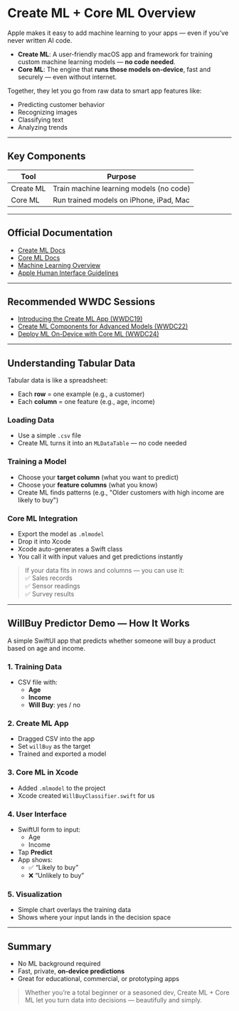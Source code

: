# Create ML + Core ML Overview

Apple makes it easy to add machine learning to your apps — even if you’ve never written AI code.

- **Create ML**: A user-friendly macOS app and framework for training custom machine learning models — **no code needed**.
- **Core ML**: The engine that **runs those models on-device**, fast and securely — even without internet.

Together, they let you go from raw data to smart app features like:
- Predicting customer behavior
- Recognizing images
- Classifying text
- Analyzing trends

---

## Key Components

| Tool      | Purpose                                    |
|-----------|--------------------------------------------|
| Create ML | Train machine learning models (no code)    |
| Core ML   | Run trained models on iPhone, iPad, Mac    |

---

## Official Documentation

- [Create ML Docs](https://developer.apple.com/documentation/createml)
- [Core ML Docs](https://developer.apple.com/documentation/coreml)
- [Machine Learning Overview](https://developer.apple.com/machine-learning/)
- [Apple Human Interface Guidelines](https://developer.apple.com/design/human-interface-guidelines/)

---

## Recommended WWDC Sessions

- [Introducing the Create ML App (WWDC19)](https://developer.apple.com/videos/play/wwdc2019/430/)
- [Create ML Components for Advanced Models (WWDC22)](https://developer.apple.com/videos/play/wwdc2022/10019/)
- [Deploy ML On-Device with Core ML (WWDC24)](https://developer.apple.com/videos/play/wwdc2024/10161/)

---

## Understanding Tabular Data

Tabular data is like a spreadsheet:
- Each **row** = one example (e.g., a customer)
- Each **column** = one feature (e.g., age, income)

###  Loading Data
- Use a simple `.csv` file
- Create ML turns it into an `MLDataTable` — no code needed

### Training a Model
- Choose your **target column** (what you want to predict)
- Choose your **feature columns** (what you know)
- Create ML finds patterns (e.g., "Older customers with high income are likely to buy")

###  Core ML Integration
- Export the model as `.mlmodel`
- Drop it into Xcode
- Xcode auto-generates a Swift class
- You call it with input values and get predictions instantly

> If your data fits in rows and columns — you can use it:  
> ✅ Sales records  
> ✅ Sensor readings  
> ✅ Survey results

---

## WillBuy Predictor Demo — How It Works

A simple SwiftUI app that predicts whether someone will buy a product based on age and income.

### 1. Training Data
- CSV file with:
  - **Age**
  - **Income**
  - **Will Buy**: yes / no

### 2. Create ML App
- Dragged CSV into the app
- Set `willBuy` as the target
- Trained and exported a model

### 3. Core ML in Xcode
- Added `.mlmodel` to the project
- Xcode created `WillBuyClassifier.swift` for us

### 4. User Interface
- SwiftUI form to input:
  - Age
  - Income
- Tap **Predict**
- App shows:
  - ✅ “Likely to buy”  
  - ❌ “Unlikely to buy”

### 5. Visualization
- Simple chart overlays the training data
- Shows where your input lands in the decision space

---

## Summary

- No ML background required
- Fast, private, **on-device predictions**
- Great for educational, commercial, or prototyping apps

> Whether you’re a total beginner or a seasoned dev, Create ML + Core ML let you turn data into decisions — beautifully and simply.
